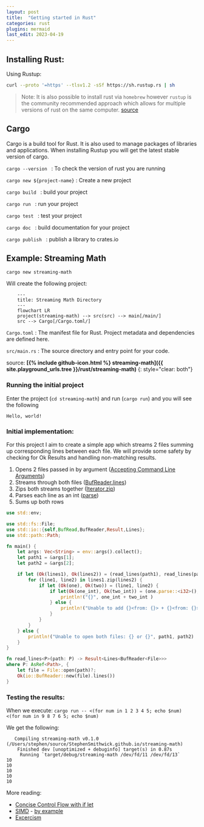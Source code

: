 ```yaml
---
layout: post
title:  "Getting started in Rust"
categories: rust
plugins: mermaid
last_edit: 2023-04-19
---
```


## Installing Rust:

Using Rustup:
```zsh
curl --proto '=https' --tlsv1.2 -sSf https://sh.rustup.rs | sh
```

> Note: It is also possible to install rust via `homebrew` however `rustup` is the community recommended approach which allows for multiple versions of rust on the same computer. [source](https://sourabhbajaj.com/mac-setup/Rust/)


## Cargo
Cargo is a build tool for Rust. It is also used to manage packages of libraries and applications. When installing Rustup you will get the latest stable version of cargo.


`cargo --version `
: To check the version of rust you are running

`cargo new ${project-name}`
: Create a new project

`cargo build `
: build your project

`cargo run `
: run your project

`cargo test `
: test your project

`cargo doc `
: build documentation for your project

`cargo publish `
: publish a library to crates.io

## Example: Streaming Math

`cargo new streaming-math`

Will create the following project:

```mermaid
    ---
    title: Streaming Math Directory
    ---
    flowchart LR
    project(streaming-math) --> src(src) --> main[/main/]
    src --> Cargo[/Cargo.toml/]
```

`Cargo.toml`
: The manifest file for Rust. Project metadata and dependencies are defined here.

`src/main.rs`
: The source directory and entry point for your code.

source: **[{% include github-icon.html %} streaming-math]({{ site.playground_urls.tree }}/rust/streaming-math)**
{: style="clear: both"}

### Running the initial project

Enter the project (`cd streaming-math`) and run (`cargo run`) and you will see the following

```
Hello, world!
```

### Initial implementation:

For this project I aim to create a simple app which streams 2 files summing up corresponding lines between each file.  We will provide some safety by checking for Ok Results and handling non-matching results.

1. Opens 2 files passed in by argument ([Accepting Command Line Arguments](https://doc.rust-lang.org/book/ch12-01-accepting-command-line-arguments.html))
2. Streams through both files ([BufReader.lines](https://doc.rust-lang.org/rust-by-example/std_misc/file/read_lines.html#efficient-method))
3. Zips both streams together ([Iterator.zip](https://doc.rust-lang.org/std/iter/trait.Iterator.html#method.zip))
4. Parses each line as an int ([parse](https://doc.rust-lang.org/std/primitive.str.html#method.parse))
5. Sums up both rows

```rust
use std::env;

use std::fs::File;
use std::io::{self,BufRead,BufReader,Result,Lines};
use std::path::Path;

fn main() {
    let args: Vec<String> = env::args().collect();
    let path1 = &args[1];
    let path2 = &args[2];

    if let (Ok(lines1), Ok(lines2)) = (read_lines(path1), read_lines(path2)) {
        for (line1, line2) in lines1.zip(lines2) {
            if let (Ok(one), Ok(two)) = (line1, line2) {
                if let(Ok(one_int), Ok(two_int)) = (one.parse::<i32>(), two.parse::<i32>()) {
                    println!("{}", one_int + two_int )
                } else {
                    println!("Unable to add {}<from: {}> + {}<from: {}>", one, path1, two, path2);
                }
            }
        }
    } else {
        println!("Unable to open both files: {} or {}", path1, path2)
    }
}

fn read_lines<P>(path: P) -> Result<Lines<BufReader<File>>>
where P: AsRef<Path>, {
    let file = File::open(path)?;
    Ok(io::BufReader::new(file).lines())
}
```

### Testing the results:

When we execute:
`cargo run -- <(for num in 1 2 3 4 5; echo $num) <(for num in 9 8 7 6 5; echo $num)`

We get the following:
```
   Compiling streaming-math v0.1.0 (/Users/stephen/source/StephenSmithwick.github.io/streaming-math)
    Finished dev [unoptimized + debuginfo] target(s) in 0.87s
     Running `target/debug/streaming-math /dev/fd/11 /dev/fd/13`
10
10
10
10
10
```

More reading:
- [Concise Control Flow with if let](https://doc.rust-lang.org/book/ch06-03-if-let.html)
- [SIMD](https://doc.rust-lang.org/std/simd/index.html) - [by example](https://www.cs.brandeis.edu/~cs146a/rust/rustbyexample-02-21-2015/simd.html)
- [Excercism](https://exercism.org/tracks/rust)
